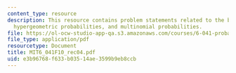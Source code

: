 ```yaml
---
content_type: resource
description: This resource contains problem statements related to the birthday problem,
  hypergeometric probabilities, and multinomial probabilities.
file: https://ol-ocw-studio-app-qa.s3.amazonaws.com/courses/6-041-probabilistic-systems-analysis-and-applied-probability-fall-2010/e3b96768f633b03514ae3599b9eb8ccb_MIT6_041F10_rec04.pdf
file_type: application/pdf
resourcetype: Document
title: MIT6_041F10_rec04.pdf
uid: e3b96768-f633-b035-14ae-3599b9eb8ccb
---
```

